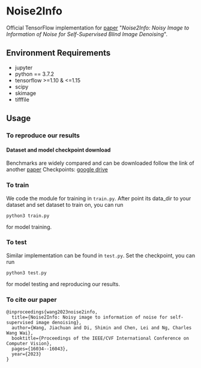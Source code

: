 # Noise2Info
Official TensorFlow implementation for [paper](https://ieeexplore.ieee.org/stamp/stamp.jsp?tp=&arnumber=10378013)
"*Noise2Info: Noisy Image to Information of Noise for Self-Supervised Blind Image Denoising*".


## Environment Requirements
- jupyter
- python == 3.7.2
- tensorflow >=1.10 & <=1.15
- scipy
- skimage
- tifffile

## Usage

### To reproduce our results

#### Dataset and model checkpoint download
Benchmarks are widely compared and can be downloaded follow the link of another [paper](https://github.com/divelab/Noise2Same/tree/main/Denoising_data)
Checkpoints: [google drive](https://drive.google.com/drive/folders/13bWMm0q3spYPeiKLf4Lorxj2sXfa9xD0?usp=sharing)
### To train
We code the module for training in ``train.py``. After point its data_dir to your dataset and set dataset to train on, 
you can run
```angular2html
python3 train.py
```
for model training. 
### To test
Similar implementation can be found in ``test.py``. Set the checkpoint, you can run
```angular2html
python3 test.py
```
for model testing and reproducing our results. 
### To cite our paper
```angular2html
@inproceedings{wang2023noise2info,
  title={Noise2Info: Noisy image to information of noise for self-supervised image denoising},
  author={Wang, Jiachuan and Di, Shimin and Chen, Lei and Ng, Charles Wang Wai},
  booktitle={Proceedings of the IEEE/CVF International Conference on Computer Vision},
  pages={16034--16043},
  year={2023}
}
```
